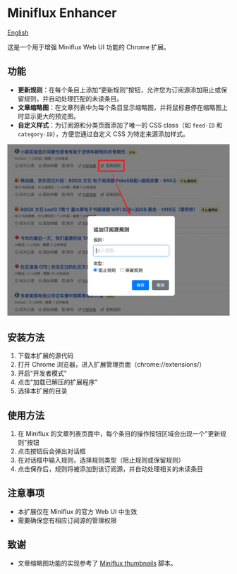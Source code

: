 # Miniflux Enhancer

[English](README.md)

这是一个用于增强 Miniflux Web UI 功能的 Chrome 扩展。

## 功能

- **更新规则**：在每个条目上添加“更新规则”按钮，允许您为订阅源添加阻止或保留规则，并自动处理匹配的未读条目。
- **文章缩略图**：在文章列表中为每个条目显示缩略图，并将鼠标悬停在缩略图上时显示更大的预览图。
- **自定义样式**：为订阅源和分类页面添加了唯一的 CSS class（如 `feed-ID` 和 `category-ID`），方便您通过自定义 CSS 为特定来源添加样式。

![更新规则](assets/introduction-01-update-rules.png)

## 安装方法

1. 下载本扩展的源代码
2. 打开 Chrome 浏览器，进入扩展管理页面（chrome://extensions/）
3. 开启"开发者模式"
4. 点击"加载已解压的扩展程序"
5. 选择本扩展的目录

## 使用方法

1. 在 Miniflux 的文章列表页面中，每个条目的操作按钮区域会出现一个"更新规则"按钮
2. 点击按钮后会弹出对话框
3. 在对话框中输入规则，选择规则类型（阻止规则或保留规则）
4. 点击保存后，规则将被添加到该订阅源，并自动处理相关的未读条目

## 注意事项

- 本扩展仅在 Miniflux 的官方 Web UI 中生效
- 需要确保您有相应订阅源的管理权限

## 致谢

- 文章缩略图功能的实现参考了 [Miniflux thumbnails](https://greasyfork.org/zh-CN/scripts/496408-miniflux-thumbnails) 脚本。
